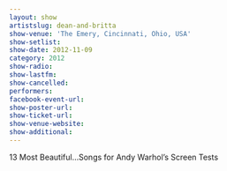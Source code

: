```yaml
---
layout: show
artistslug: dean-and-britta
show-venue: 'The Emery, Cincinnati, Ohio, USA'
show-setlist: 
show-date: 2012-11-09
category: 2012
show-radio: 
show-lastfm: 
show-cancelled: 
performers: 
facebook-event-url: 
show-poster-url: 
show-ticket-url: 
show-venue-website: 
show-additional: 
---
```


13 Most Beautiful…Songs for Andy Warhol’s Screen Tests 